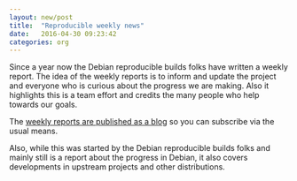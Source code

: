 ```yaml
---
layout: new/post
title:  "Reproducible weekly news"
date:   2016-04-30 09:23:42
categories: org
---
```


Since a year now the Debian reproducible builds folks have written a weekly
report. The idea of the weekly reports is to inform and update the project and
everyone who is curious about the progress we are making. Also it highlights
this is a team effort and credits the many people who help towards our goals.

The [weekly reports are published as a blog](https://reproducible.alioth.debian.org/blog/) so you can subscribe via the usual means. 

Also, while this was started by the Debian reproducible builds folks and
mainly still is a report about the progress in Debian, it also covers developments in upstream projects and other distributions.

